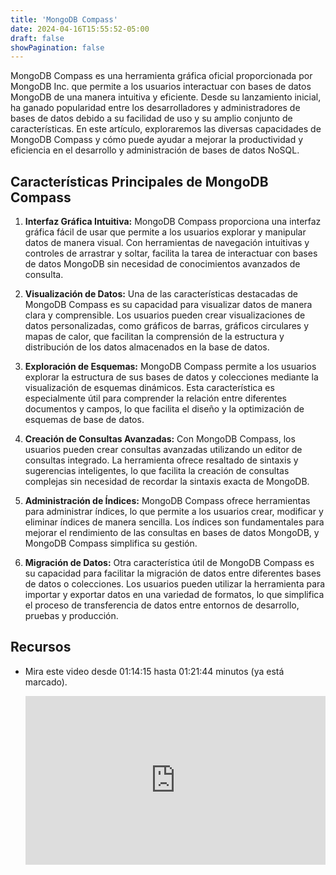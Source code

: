 ```yaml
---
title: 'MongoDB Compass'
date: 2024-04-16T15:55:52-05:00
draft: false
showPagination: false
---
```


MongoDB Compass es una herramienta gráfica oficial proporcionada por MongoDB Inc. que permite a los usuarios interactuar con bases de datos MongoDB de una manera intuitiva y eficiente. Desde su lanzamiento inicial, ha ganado popularidad entre los desarrolladores y administradores de bases de datos debido a su facilidad de uso y su amplio conjunto de características. En este artículo, exploraremos las diversas capacidades de MongoDB Compass y cómo puede ayudar a mejorar la productividad y eficiencia en el desarrollo y administración de bases de datos NoSQL.

## Características Principales de MongoDB Compass

1. **Interfaz Gráfica Intuitiva:** MongoDB Compass proporciona una interfaz gráfica fácil de usar que permite a los usuarios explorar y manipular datos de manera visual. Con herramientas de navegación intuitivas y controles de arrastrar y soltar, facilita la tarea de interactuar con bases de datos MongoDB sin necesidad de conocimientos avanzados de consulta.

2. **Visualización de Datos:** Una de las características destacadas de MongoDB Compass es su capacidad para visualizar datos de manera clara y comprensible. Los usuarios pueden crear visualizaciones de datos personalizadas, como gráficos de barras, gráficos circulares y mapas de calor, que facilitan la comprensión de la estructura y distribución de los datos almacenados en la base de datos.

3. **Exploración de Esquemas:** MongoDB Compass permite a los usuarios explorar la estructura de sus bases de datos y colecciones mediante la visualización de esquemas dinámicos. Esta característica es especialmente útil para comprender la relación entre diferentes documentos y campos, lo que facilita el diseño y la optimización de esquemas de base de datos.

4. **Creación de Consultas Avanzadas:** Con MongoDB Compass, los usuarios pueden crear consultas avanzadas utilizando un editor de consultas integrado. La herramienta ofrece resaltado de sintaxis y sugerencias inteligentes, lo que facilita la creación de consultas complejas sin necesidad de recordar la sintaxis exacta de MongoDB.

5. **Administración de Índices:** MongoDB Compass ofrece herramientas para administrar índices, lo que permite a los usuarios crear, modificar y eliminar índices de manera sencilla. Los índices son fundamentales para mejorar el rendimiento de las consultas en bases de datos MongoDB, y MongoDB Compass simplifica su gestión.

6. **Migración de Datos:** Otra característica útil de MongoDB Compass es su capacidad para facilitar la migración de datos entre diferentes bases de datos o colecciones. Los usuarios pueden utilizar la herramienta para importar y exportar datos en una variedad de formatos, lo que simplifica el proceso de transferencia de datos entre entornos de desarrollo, pruebas y producción.

## Recursos

- Mira este video desde 01:14:15 hasta 01:21:44 minutos (ya está marcado).

  <div style="position: relative; padding-bottom: 56.25%; height: 0; overflow: hidden;">
    <iframe style="position: absolute; top: 0; left: 0; width: 100%; height: 100%; border:0;" src="https://www.youtube.com/embed/lWMemPN9t6Q?start=4455&end=4904" title="YouTube video player" frameborder="0" allow="accelerometer; autoplay; clipboard-write; encrypted-media; gyroscope; picture-in-picture; web-share" allowfullscreen></iframe>
  </div>
